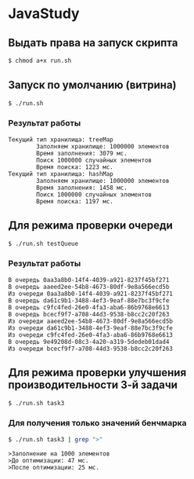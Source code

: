 # JavaStudy

## Выдать права на запуск скрипта
```sh
$ chmod a+x run.sh
```

## Запуск по умолчанию (витрина)
```sh
$ ./run.sh
```
### Результат работы
```
Текущий тип хранилища: treeMap
        Заполняем хранилище: 1000000 элементов
        Время заполнения: 3079 мс.
        Поиск 1000000 случайных элементов
        Время поиска: 1223 мс.
Текущий тип хранилища: hashMap
        Заполняем хранилище: 1000000 элементов
        Время заполнения: 1458 мс.
        Поиск 1000000 случайных элементов
        Время поиска: 1197 мс.
```

## Для режима проверки очереди
```sh
$ ./run.sh testQueue
```
### Результат работы
```
В очередь 0aa3a8b0-14f4-4039-a921-8237f45bf271
В очередь aaeed2ee-54b8-4673-80df-9e8a566ecd5b
Из очереди 0aa3a8b0-14f4-4039-a921-8237f45bf271
В очередь da61c9b1-3488-4ef3-9eaf-88e7bc3f9cfe
В очередь c9fc4fed-26e0-4fa3-aba6-86b9768e6613
В очередь bcecf9f7-a708-44d3-9538-b8cc2c20f263
Из очереди aaeed2ee-54b8-4673-80df-9e8a566ecd5b
Из очереди da61c9b1-3488-4ef3-9eaf-88e7bc3f9cfe
Из очереди c9fc4fed-26e0-4fa3-aba6-86b9768e6613
В очередь 9e49208d-08c3-4a20-a319-5dedeb01dad4
Из очереди bcecf9f7-a708-44d3-9538-b8cc2c20f263
```

## Для режима проверки улучшения производительности 3-й задачи
```sh
$ ./run.sh task3
```
### Для получения только значений бенчмарка
```sh
$ ./run.sh task3 | grep ">"
```
```
>Заполнение на 1000 элементов
>До оптимизации: 47 мс.
>После оптимизации: 25 мс.
```